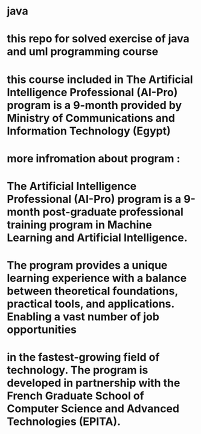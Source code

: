 # java
# this repo for solved exercise of java and uml programming course
# this course included in The Artificial Intelligence Professional (AI-Pro) program is a 9-month provided by Ministry of Communications and Information Technology (Egypt)


# more infromation about program :
# The Artificial Intelligence Professional (AI-Pro) program is a 9-month post-graduate professional training program in Machine Learning and Artificial Intelligence.
# The program provides a unique learning experience with a balance between theoretical foundations, practical tools, and applications. Enabling a vast number of job opportunities
# in the fastest-growing field of technology. The program is developed in partnership with the French Graduate School of Computer Science and Advanced Technologies (EPITA).


